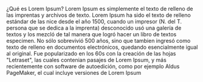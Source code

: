 ¿Qué es Lorem Ipsum?
Lorem Ipsum es simplemente el texto de relleno de las imprentas y archivos de texto. Lorem Ipsum ha sido el 
texto de relleno estándar de las nice desde el año 1500, cuando un impresor (N. del T. persona que se 
dedica a la imprenta) desconocido usó una galería de textos y los mezcló de tal manera que logró hacer un 
libro de textos especimen. No sólo sobrevivió 500 años, sino que tambien ingresó como texto de relleno en 
documentos electrónicos, quedando esencialmente igual al original. Fue popularizado en los 60s con la creación 
de las hojas "Letraset", las cuales contenian pasajes de Lorem Ipsum, y más recientemente con software de 
autoedición, como por ejemplo Aldus PageMaker, el cual incluye versiones de Lorem Ipsum
 
